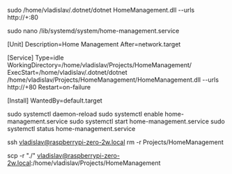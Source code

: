 sudo /home/vladislav/.dotnet/dotnet HomeManagement.dll --urls http://+:80

sudo nano /lib/systemd/system/home-management.service

[Unit]
Description=Home Management
After=network.target

[Service]
Type=idle
WorkingDirectory=/home/vladislav/Projects/HomeManagement/
ExecStart=/home/vladislav/.dotnet/dotnet /home/vladislav/Projects/HomeManagement/HomeManagement.dll --urls http://+80   Restart=on-failure

[Install]
WantedBy=default.target






sudo systemctl daemon-reload
sudo systemctl enable home-management.service
sudo systemctl start home-management.service
sudo systemctl status home-management.service




ssh vladislav@raspberrypi-zero-2w.local
rm -r Projects/HomeManagement


scp -r "./" vladislav@raspberrypi-zero-2w.local:/home/vladislav/Projects/HomeManagement